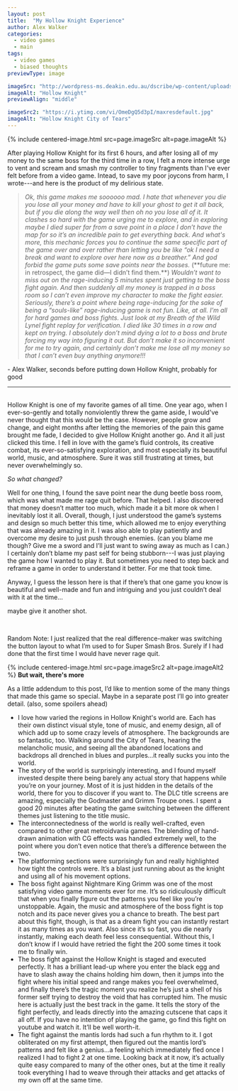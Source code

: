 ```yaml
---
layout: post
title:  "My Hollow Knight Experience"
author: Alex Walker
categories:
  - video games
  - main
tags:
  - video games
  - biased thoughts
previewType: image

imageSrc: "http://wordpress-ms.deakin.edu.au/dscribe/wp-content/uploads/sites/46/2019/03/20190329163305_1.jpg"
imageAlt: "Hollow Knight"
previewAlign: "middle"

imageSrc2: "https://i.ytimg.com/vi/OmeDgQ5d3pI/maxresdefault.jpg"
imageAlt: "Hollow Knight City of Tears"
---
```

{% include centered-image.html src=page.imageSrc alt=page.imageAlt %}

After playing Hollow Knight for its first 6 hours, and after losing all of my money to the same boss for the third time in a row, I felt a more intense urge to vent and scream and smash my controller to tiny fragments than I've ever felt before from a video game. Intead, to save my poor joycons from harm, I wrote---and here is the product of my delirious state.

>*Ok, this game makes me soooooo mad. I hate that whenever you die you lose all your money and have to kill your ghost to get it all back, but if you die along the way well then oh no you lose all of it. It clashes so hard with the game urging me to explore, and in exploring maybe I died super far from a save point in a place I don’t have the map for so it’s an incredible pain to get everything back. And what's more, this mechanic forces you to continue the same specific part of the game over and over rather than letting you be like “ok I need a break and want to explore over here now as a breather.” And god forbid the game puts some save points near the bosses.* (\*\*future me: in retrospect, the game did—I didn’t find them.\*\*) *Wouldn’t want to miss out on the rage-inducing 5 minutes spent just getting to the boss fight again. And then suddenly all my money is trapped in a boss room so I can’t even improve my character to make the fight easier. Seriously, there’s a point where being rage-inducing for the sake of being a “souls-like” rage-inducing game is not fun. Like, at all. I’m all for hard games and boss fights. Just look at my Breath of the Wild Lynel fight replay for verification. I died like 30 times in a row and kept on trying. I absolutely don’t mind dying a lot to a boss and brute forcing my way into figuring it out. But don’t make it so inconvenient for me to try again, and certainly don’t make me lose all my money so that I can’t even buy anything anymore!!!*

\- Alex Walker, seconds before putting down Hollow Knight, probably for good
* * *
<br />
Hollow Knight is one of my favorite games of all time. One year ago, when I ever-so-gently and totally nonviolently threw the game aside, I would've never thought that this would be the case. However, people grow and change, and eight months after letting the memories of the pain this game brought me fade, I decided to give Hollow Knight another go. And it all just clicked this time. I fell in love with the game’s fluid controls, its creative combat, its ever-so-satisfying exploration, and most especially its beautiful world, music, and atmosphere. Sure it was still frustrating at times, but never overwhelmingly so. 

*So what changed?*

Well for one thing, I found the save point near the dung beetle boss room, which was what made me rage quit before. That helped. I also discovered that money doesn’t matter too much, which made it a bit more ok when I inevitably lost it all. Overall, though, I just understood the game’s systems and design so much better this time, which allowed me to enjoy everything that was already amazing in it. I was also able to play patiently and overcome my desire to just push through enemies. (can you blame me though? Give me a sword and I’ll just want to swing away as much as I can.) I certainly don’t blame my past self for being stubborn---I was just playing the game how I wanted to play it. But sometimes you need to step back and reframe a game in order to understand it better. For me that took time. 

Anyway, I guess the lesson here is that if there’s that one game you know is beautiful and well-made and fun and intriguing and you just couldn’t deal with it at the time...

maybe give it another shot.

<br />


Random Note: I just realized that the real difference-maker was switching the button layout to what I’m used to for Super Smash Bros. Surely if I had done that the first time I would have never rage quit.

{% include centered-image.html src=page.imageSrc2 alt=page.imageAlt2 %}
**But wait, there's more**

As a little addendum to this post, I’d like to mention some of the many things that made this game so special. Maybe in a separate post I’ll go into greater detail. (also, some spoilers ahead)
- I love how varied the regions in Hollow Knight's world are. Each has their own distinct visual style, tone of music, and enemy design, all of which add up to some crazy levels of atmosphere. The backgrounds are so fantastic, too. Walking around the City of Tears, hearing the melancholic music, and seeing all the abandoned locations and backdrops all drenched in blues and purples…it really sucks you into the world.
- The story of the world is surprisingly interesting, and I found myself invested despite there being barely any actual story that happens while you’re on your journey. Most of it is just hidden in the details of the world, there for you to discover if you want to.
The DLC title screens are amazing, especially the Godmaster and Grimm Troupe ones. I spent a good 20 minutes after beating the game switching between the different themes just listening to the title music.
- The interconnectedness of the world is really well-crafted, even compared to other great metroidvania games.
The blending of hand-drawn animation with CG effects was handled extremely well, to the point where you don’t even notice that there’s a difference between the two.
- The platforming sections were surprisingly fun and really highlighted how tight the controls were. It’s a blast just running about as the knight and using all of his movement options.
- The boss fight against Nightmare King Grimm was one of the most satisfying video game moments ever for me. It’s so ridiculously difficult that when you finally figure out the patterns you feel like you’re unstoppable. Again, the music and atmosphere of the boss fight is top notch and its pace never gives you a chance to breath. The best part about this fight, though, is that as a dream fight you can instantly restart it as many times as you want. Also since it’s so fast, you die nearly instantly, making each death feel less consequential. Without this, I don’t know if I would have retried the fight the 200 some times it took me to finally win.
- The boss fight against the Hollow Knight is staged and executed perfectly. It has a brilliant lead-up where you enter the black egg and have to slash away the chains holding him down, then it jumps into the fight where his initial speed and range makes you feel overwhelmed, and finally there’s the tragic moment you realize he’s just a shell of his former self trying to destroy the void that has corrupted him. The music here is actually just the best track in the game. It tells the story of the fight perfectly, and leads directly into the amazing cutscene that caps it all off. If you have no intention of playing the game, go find this fight on youtube and watch it. It’ll be well worth-it.
- The fight against the mantis lords had such a fun rhythm to it. I got obliterated on my first attempt, then figured out the mantis lord’s patterns and felt like a genius…a feeling which immediately fled once I realized I had to fight 2 at one time. Looking back at it now, it’s actually quite easy compared to many of the other ones, but at the time it really took everything I had to weave through their attacks and get attacks of my own off at the same time.